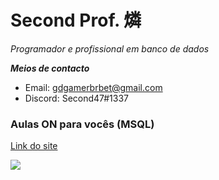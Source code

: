 # Second Prof. 燐
*Programador e profissional em banco de dados*

***Meios de contacto***
- Email: gdgamerbrbet@gmail.com
- Discord: Second47#1337

### Aulas ON para vocês (MSQL)

[Link do site](https://cayocb.github.io/MSQL-1/)




<img src= "https://cdn.glitch.com/4bb6fe78-0917-4ca3-9dd3-aa140f52ff8a%2FE85CCB1C-6171-4AE0-83BD-EA792AB1B7E0.jpeg?v=1599995654269">


















